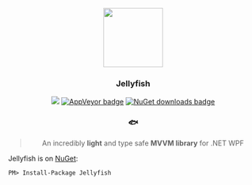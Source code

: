 <p align="center">
  <img src="https://github.com/mrousavy/Jellyfish/raw/master/Images/jellyfish.png" height="120" />
  <h3 align="center">Jellyfish</h3>
  <p align="center">
	<a class="badge-align" href="https://www.codacy.com/app/mrousavy/Jellyfish?utm_source=github.com&amp;utm_medium=referral&amp;utm_content=mrousavy/Jellyfish&amp;utm_campaign=Badge_Grade"><img src="https://api.codacy.com/project/badge/Grade/b677d8c1fa194835b42b7b6266a39b6b"/></a>
	<a href="https://ci.appveyor.com/project/mrousavy/jellyfish/"><img src="https://ci.appveyor.com/api/projects/status/o7nxq777rlqmr082?svg=true" alt="AppVeyor badge"></a>
	<a href="https://www.nuget.org/packages/Jellyfish/"><img src="https://img.shields.io/nuget/dt/Jellyfish.svg" alt="NuGet downloads badge"></a>
	<h3 align="center">🐟</h3>
  </p>
  <blockquote align="center">
  	<p align="center">
  		An incredibly <strong>light</strong> and type safe <strong>MVVM library</strong> for .NET WPF
	  </p>
  </blockquote>
</p>

Jellyfish is on [NuGet](https://www.nuget.org/packages/Jellyfish/):
```pm
PM> Install-Package Jellyfish
```
